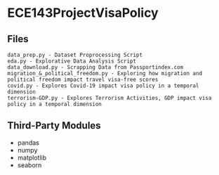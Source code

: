 # ECE143ProjectVisaPolicy

## Files
```
data_prep.py - Dataset Proprocessing Script
eda.py - Explorative Data Analysis Script
data_download.py - Scrapping Data from Passportindex.com
migration_&_political_freedom.py - Exploring how migration and political freedom impact travel visa-free scores
covid.py - Explores Covid-19 impact visa policy in a temporal dimension
terrorism-GDP.py - Explores Terrorism Activities, GDP impact visa policy in a temporal dimension
```

## Third-Party Modules
- pandas
- numpy
- matplotlib
- seaborn
